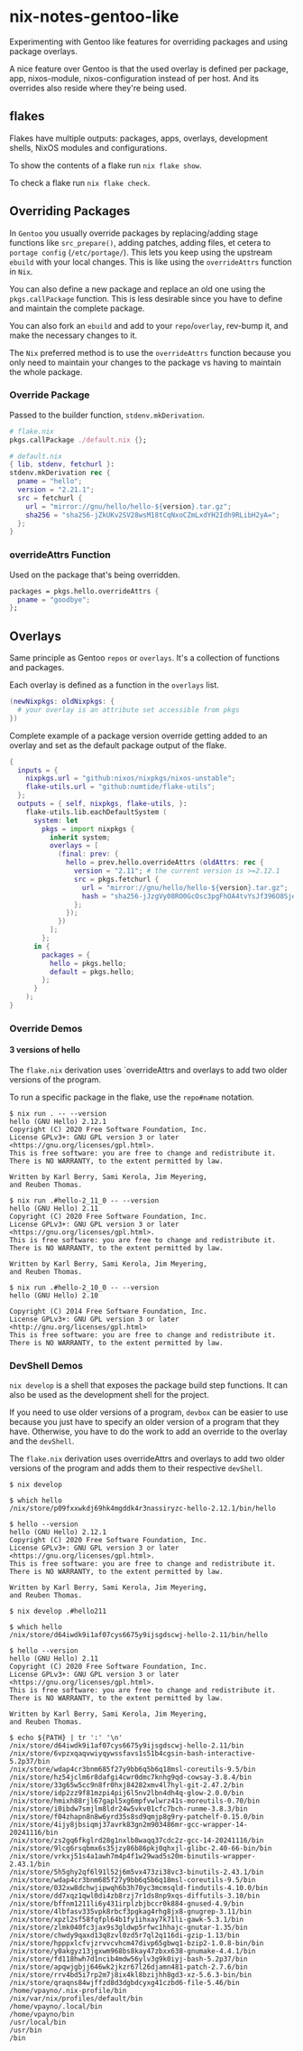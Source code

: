 # nix-notes-gentoo-like

Experimenting with Gentoo like features for overriding packages and using
package overlays.

A nice feature over Gentoo is that the used overlay is defined per package, app,
nixos-module, nixos-configuration instead of per host. And its overrides also
reside where they're being used.

## flakes

Flakes have multiple outputs: packages, apps, overlays, development shells,
NixOS modules and configurations.

To show the contents of a flake run `nix flake show`.

To check a flake run `nix flake check`.

## Overriding Packages

In `Gentoo` you usually override packages by replacing/adding stage functions
like `src_prepare()`, adding patches, adding files, et cetera to
`portage config` (`/etc/portage/`). This lets you keep using the upstream
`ebuild` with your local changes. This is like using the `overrideAttrs`
function in `Nix`.

You can also define a new package and replace an old one using the
`pkgs.callPackage` function. This is less desirable since you have to define and
maintain the complete package.

You can also fork an `ebuild` and add to your `repo`/`overlay`, rev-bump it, and
make the necessary changes to it.

The `Nix` preferred method is to use the `overrideAttrs` function because you
only need to maintain your changes to the package vs having to maintain the
whole package.

### Override Package

Passed to the builder function, `stdenv.mkDerivation`.

```nix
# flake.nix
pkgs.callPackage ./default.nix {};

# default.nix
{ lib, stdenv, fetchurl }:
stdenv.mkDerivation rec {
  pname = "hello";
  version = "2.21.1";
  src = fetchurl {
    url = "mirror://gnu/hello/hello-${version}.tar.gz";
    sha256 = "sha256-jZkUKv2SV28wsM18tCqNxoCZmLxdYH2Idh9RLibH2yA=";
  };
}
```

### overrideAttrs Function

Used on the package that's being overridden.

```nix
packages = pkgs.hello.overrideAttrs {
  pname = "goodbye";
};
```

## Overlays

Same principle as Gentoo `repos` or `overlays`. It's a collection of functions
and packages.

Each overlay is defined as a function in the `overlays` list.

```nix
(newNixpkgs: oldNixpkgs: {
  # your overlay is an attribute set accessible from pkgs
})
```

Complete example of a package version override getting added to an overlay and
set as the default package output of the flake.

```nix
{
  inputs = {
    nixpkgs.url = "github:nixos/nixpkgs/nixos-unstable";
    flake-utils.url = "github:numtide/flake-utils";
  };
  outputs = { self, nixpkgs, flake-utils, }:
    flake-utils.lib.eachDefaultSystem (
      system: let
        pkgs = import nixpkgs {
          inherit system;
          overlays = [
            (final: prev: {
              hello = prev.hello.overrideAttrs (oldAttrs: rec {
                version = "2.11"; # the current version is >=2.12.1
                src = pkgs.fetchurl {
                  url = "mirror://gnu/hello/hello-${version}.tar.gz";
                  hash = "sha256-jJzgVy08RO0GcOsc3pgFhOA4tvYsJf396O8SjeFQBL0=";
                };
              });
            })
          ];
        };
      in {
        packages = {
          hello = pkgs.hello;
          default = pkgs.hello;
        };
      }
    );
}
```

### Override Demos

#### 3 versions of hello

The `flake.nix` derivation uses `overrideAttrs and overlays to add two older
versions of the program.

To run a specific package in the flake, use the `repo#name` notation.

```text
$ nix run . -- --version
hello (GNU Hello) 2.12.1
Copyright (C) 2020 Free Software Foundation, Inc.
License GPLv3+: GNU GPL version 3 or later <https://gnu.org/licenses/gpl.html>.
This is free software: you are free to change and redistribute it.
There is NO WARRANTY, to the extent permitted by law.

Written by Karl Berry, Sami Kerola, Jim Meyering,
and Reuben Thomas.
```

```text
$ nix run .#hello-2_11_0 -- --version
hello (GNU Hello) 2.11
Copyright (C) 2020 Free Software Foundation, Inc.
License GPLv3+: GNU GPL version 3 or later <https://gnu.org/licenses/gpl.html>.
This is free software: you are free to change and redistribute it.
There is NO WARRANTY, to the extent permitted by law.

Written by Karl Berry, Sami Kerola, Jim Meyering,
and Reuben Thomas.
```

```text
$ nix run .#hello-2_10_0 -- --version
hello (GNU Hello) 2.10

Copyright (C) 2014 Free Software Foundation, Inc.
License GPLv3+: GNU GPL version 3 or later <http://gnu.org/licenses/gpl.html>
This is free software: you are free to change and redistribute it.
There is NO WARRANTY, to the extent permitted by law.
```

### DevShell Demos

`nix develop` is a shell that exposes the package build step functions. It can
also be used as the development shell for the project.

If you need to use older versions of a program, `devbox` can be easier to use
because you just have to specify an older version of a program that they have.
Otherwise, you have to do the work to add an override to the overlay and the
`devShell`.

The `flake.nix` derivation uses overrideAttrs and overlays to add two older
versions of the program and adds them to their respective `devShell`.

```text
$ nix develop

$ which hello
/nix/store/p09fxxwkdj69hk4mgddk4r3nassiryzc-hello-2.12.1/bin/hello

$ hello --version
hello (GNU Hello) 2.12.1
Copyright (C) 2020 Free Software Foundation, Inc.
License GPLv3+: GNU GPL version 3 or later <https://gnu.org/licenses/gpl.html>.
This is free software: you are free to change and redistribute it.
There is NO WARRANTY, to the extent permitted by law.

Written by Karl Berry, Sami Kerola, Jim Meyering,
and Reuben Thomas.
```

```text
$ nix develop .#hello211

$ which hello
/nix/store/d64iwdk9i1af07cys6675y9ijsgdscwj-hello-2.11/bin/hello

$ hello --version
hello (GNU Hello) 2.11
Copyright (C) 2020 Free Software Foundation, Inc.
License GPLv3+: GNU GPL version 3 or later <https://gnu.org/licenses/gpl.html>.
This is free software: you are free to change and redistribute it.
There is NO WARRANTY, to the extent permitted by law.

Written by Karl Berry, Sami Kerola, Jim Meyering,
and Reuben Thomas.

$ echo ${PATH} | tr ':' '\n'
/nix/store/d64iwdk9i1af07cys6675y9ijsgdscwj-hello-2.11/bin
/nix/store/6vpzxqaqvwiyqywssfavs1s51b4cgsin-bash-interactive-5.2p37/bin
/nix/store/wdap4cr3bnm685f27y9bb6q5b6q18msl-coreutils-9.5/bin
/nix/store/hz54jclm6r8dafgi4cwr0dmc7knhg9qd-cowsay-3.8.4/bin
/nix/store/33g65w5cc9n8fr0hxj84282xmv4l7hyl-git-2.47.2/bin
/nix/store/idp2zz9f81mzpi4pij6l5nv2lbn4dh4q-glow-2.0.0/bin
/nix/store/hmixh88rjl67gapl5xg6mpfvwlwrz41s-moreutils-0.70/bin
/nix/store/i0ibdw7smjlm8ldr24w5vkv01cfc7bch-runme-3.8.3/bin
/nix/store/f04zhapn8n8w6yrd35s8sd9qmjp8g9ry-patchelf-0.15.0/bin
/nix/store/4ijy8jbsiqmj37avrk83gn2m903486mr-gcc-wrapper-14-20241116/bin
/nix/store/zs2gq6fkglrd28g1nxlb8waqq37cdc2z-gcc-14-20241116/bin
/nix/store/9lcg6rsqbmx6s35jzy86b86pkj0qhxjl-glibc-2.40-66-bin/bin
/nix/store/vrkxj51s4a1awh7m4p4f1w29wad5s20m-binutils-wrapper-2.43.1/bin
/nix/store/5h5ghy2qf6l91l52j6m5vx473zi38vc3-binutils-2.43.1/bin
/nix/store/wdap4cr3bnm685f27y9bb6q5b6q18msl-coreutils-9.5/bin
/nix/store/032xw8dchwjipwqh6b3h70yc3mcmsqld-findutils-4.10.0/bin
/nix/store/dd7xqz1qwl0di4zb8rzj7r1ds8np9xqs-diffutils-3.10/bin
/nix/store/bffnm1211li6y431irplzbjbccr0k884-gnused-4.9/bin
/nix/store/4lbfasv335vpk8rbcf3pgkag4rhg8jx8-gnugrep-3.11/bin
/nix/store/xpzl2sf58fqfpl64b1fy1ihxay7k71li-gawk-5.3.1/bin
/nix/store/zlmk040fc3jax9s3gldwp5rfwc1hhajc-gnutar-1.35/bin
/nix/store/chwdy9qaxd13q8zvl0zd5r7ql2q116di-gzip-1.13/bin
/nix/store/hpppxlcfvjzrvvcvhcm47divp65gbwq1-bzip2-1.0.8-bin/bin
/nix/store/y0akgyz13jgxwm968bs8kay47zbxx638-gnumake-4.4.1/bin
/nix/store/fd118hwh7d1ncib4mdw56ylv3g9k0iyj-bash-5.2p37/bin
/nix/store/apqwjgbjj646wk2jkzr67l26djamn481-patch-2.7.6/bin
/nix/store/rrv4bd5i7rp2m7j8ix4kl8bzijhh8gd3-xz-5.6.3-bin/bin
/nix/store/qraqns84wjffzd8d3dgbdcyxg41czbd6-file-5.46/bin
/home/vpayno/.nix-profile/bin
/nix/var/nix/profiles/default/bin
/home/vpayno/.local/bin
/home/vpayno/bin
/usr/local/bin
/usr/bin
/bin
```
